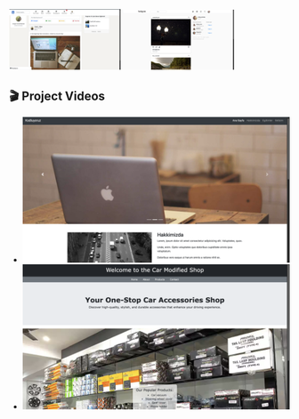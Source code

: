 <img src="Assets/Linkedln_site.png" alt="LinkedIn Site" width="200"/>
<img src="Assets/Instagram_site.png" alt="Instagram Site" width="200"/>

## 🎬 Project Videos

- [![Watch the Kodluyoruz Site Demo](Assets/Kodluyoruz_site_thumb.png)](https://github.com/iamsevval/Patika-frontend/blob/main/Assets/Kodluyoruz_site.mov?raw=true)
- [![Watch Products Store Demo](Assets/Products_store_site_thumb.png)](https://github.com/iamsevval/Patika-frontend/blob/main/Assets/Products_store_site.mov?raw=true)
